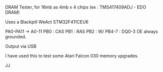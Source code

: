 DRAM Tester, for 16mb as 4mb x 4 chips (ex : TMS417409ADJ - EDO DRAM)

Uses a Blackpill WeAct STM32F411CEU6

PA0-PA11 -> A0-11
PB0 : CAS
PB1 : RAS
PB2 : W/
PB4-7 : DQ0-3
OE always grounded.

Output via USB

I have used this to test some Atari Falcon 030 memory upgrades.

JJ

